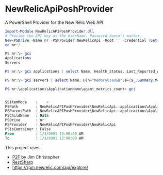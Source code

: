 NewRelicApiPoshProvider
=======================

A PowerShell Provider for the New Relic Web API

```powershell
Import-Module NewRelicAPIPoshProvider.dll
# Provide the API key as the UserName. Password doesn't matter.
New-PSDrive -Name nr -PSProvider NewRelicApi -Root '' -Credential (Get-Credential)
cd nr:/
```

```powershell
PS nr:\> gci
Applications
Servers
```

```powershell
PS nr:\> gci applications | select Name, Health_Status, Last_Reported_At
```

```powershell
PS nr:\> gci servers | select Name, @{n="MemoryUsedGB";e={$_.Summary.Memory_Used/1GB}}, @{n="FullestDiskGB";e={$_.Summary.Fullest_Disk_Free/1gb}}, Last_Reported_At
```

```powershell
PS nr:\applications\ApplicationName\agent_metrics_count> gci


SSItemMode    :    <
PSPath        : NewRelicAPIPoshProvider\NewRelicApi::applications\ApplicationName\agent_metrics_count\Data
PSParentPath  : NewRelicAPIPoshProvider\NewRelicApi::applications\ApplicationName\agent_metrics_count
PSChildName   : Data
PSDrive       : nr
PSProvider    : NewRelicAPIPoshProvider\NewRelicApi
PSIsContainer : False
From          : 1/1/0001 12:00:00 AM
To            : 1/1/0001 12:00:00 AM
```

This project uses:

 * [P2F](https://github.com/beefarino/p2f "PowerShell Provider Framework") by Jim Christopher
 * [RestSharp](https://github.com/restsharp/RestSharp "RestSharp")
 * https://rpm.newrelic.com/api/explore/